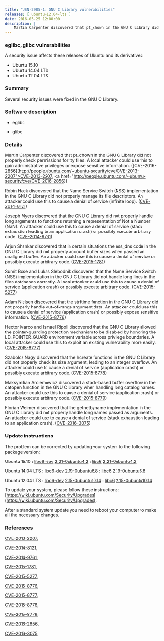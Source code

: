 ```yaml
---
title: "USN-2985-1: GNU C Library vulnerabilities"
releases: [ ubuntu-12.04-lts ]
date: 2016-05-25 12:00:00
description: |
    Martin Carpenter discovered that pt_chown in the GNU C Library did not properly check permissions for tty files. A local attacker could use this to gain administrative privileges or expose sensitive information. ([CVE-2016-2856](http://people.ubuntu.com/~ubuntu-security/cve/CVE-2013-2207">CVE-2013-2207</a>, <a href="http://people.ubuntu.com/~ubuntu-security/cve/CVE-2016-2856))
--- 
```

 
### eglibc, glibc vulnerabilities

A security issue affects these releases of Ubuntu and its derivatives:

* Ubuntu 15.10
* Ubuntu 14.04 LTS
* Ubuntu 12.04 LTS

### Summary

Several security issues were fixed in the GNU C Library. 

### Software description

* eglibc 

* glibc 

### Details

Martin Carpenter discovered that pt_chown in the GNU C Library did not properly check permissions for tty files. A local attacker could use this to gain administrative privileges or expose sensitive information. ([CVE-2016-2856](http://people.ubuntu.com/~ubuntu-security/cve/CVE-2013-2207">CVE-2013-2207</a>, <a href="http://people.ubuntu.com/~ubuntu-security/cve/CVE-2016-2856))

Robin Hack discovered that the Name Service Switch (NSS) implementation in the GNU C Library did not properly manage its file descriptors. An attacker could use this to cause a denial of service (infinite loop). ([CVE-2014-8121](http://people.ubuntu.com/~ubuntu-security/cve/CVE-2014-8121))

Joseph Myers discovered that the GNU C Library did not properly handle long arguments to functions returning a representation of Not a Number (NaN). An attacker could use this to cause a denial of service (stack exhaustion leading to an application crash) or possibly execute arbitrary code. ([CVE-2014-9761](http://people.ubuntu.com/~ubuntu-security/cve/CVE-2014-9761))

Arjun Shankar discovered that in certain situations the nss_dns code in the GNU C Library did not properly account buffer sizes when passed an unaligned buffer. An attacker could use this to cause a denial of service or possibly execute arbitrary code. ([CVE-2015-1781](http://people.ubuntu.com/~ubuntu-security/cve/CVE-2015-1781))

Sumit Bose and Lukas Slebodnik discovered that the Name Service Switch (NSS) implementation in the GNU C Library did not handle long lines in the files databases correctly. A local attacker could use this to cause a denial of service (application crash) or possibly execute arbitrary code. ([CVE-2015-5277](http://people.ubuntu.com/~ubuntu-security/cve/CVE-2015-5277))

Adam Nielsen discovered that the strftime function in the GNU C Library did not properly handle out-of-range argument data. An attacker could use this to cause a denial of service (application crash) or possibly expose sensitive information. ([CVE-2015-8776](http://people.ubuntu.com/~ubuntu-security/cve/CVE-2015-8776))

Hector Marco and Ismael Ripoll discovered that the GNU C Library allowed the pointer-guarding protection mechanism to be disabled by honoring the LD_POINTER_GUARD environment variable across privilege boundaries. A local attacker could use this to exploit an existing vulnerability more easily. ([CVE-2015-8777](http://people.ubuntu.com/~ubuntu-security/cve/CVE-2015-8777))

Szabolcs Nagy discovered that the hcreate functions in the GNU C Library did not properly check its size argument, leading to an integer overflow. An attacker could use to cause a denial of service (application crash) or possibly execute arbitrary code. ([CVE-2015-8778](http://people.ubuntu.com/~ubuntu-security/cve/CVE-2015-8778))

Maksymilian Arciemowicz discovered a stack-based buffer overflow in the catopen function in the GNU C Library when handling long catalog names. An attacker could use this to cause a denial of service (application crash) or possibly execute arbitrary code. ([CVE-2015-8779](http://people.ubuntu.com/~ubuntu-security/cve/CVE-2015-8779))

Florian Weimer discovered that the getnetbyname implementation in the GNU C Library did not properly handle long names passed as arguments. An attacker could use to cause a denial of service (stack exhaustion leading to an application crash). ([CVE-2016-3075](http://people.ubuntu.com/~ubuntu-security/cve/CVE-2016-3075)) 

### Update instructions

The problem can be corrected by updating your system to the following package version:

Ubuntu 15.10
 : [libc6-dev](https://launchpad.net/ubuntu/+source/glibc) <span> [2.21-0ubuntu4.2](https://launchpad.net/ubuntu/+source/glibc/2.21-0ubuntu4.2) </span> 
 : [libc6](https://launchpad.net/ubuntu/+source/glibc) <span> [2.21-0ubuntu4.2](https://launchpad.net/ubuntu/+source/glibc/2.21-0ubuntu4.2) </span> 

Ubuntu 14.04 LTS
 : [libc6-dev](https://launchpad.net/ubuntu/+source/eglibc) <span> [2.19-0ubuntu6.8](https://launchpad.net/ubuntu/+source/eglibc/2.19-0ubuntu6.8) </span> 
 : [libc6](https://launchpad.net/ubuntu/+source/eglibc) <span> [2.19-0ubuntu6.8](https://launchpad.net/ubuntu/+source/eglibc/2.19-0ubuntu6.8) </span> 

Ubuntu 12.04 LTS
 : [libc6-dev](https://launchpad.net/ubuntu/+source/eglibc) <span> [2.15-0ubuntu10.14](https://launchpad.net/ubuntu/+source/eglibc/2.15-0ubuntu10.14) </span> 
 : [libc6](https://launchpad.net/ubuntu/+source/eglibc) <span> [2.15-0ubuntu10.14](https://launchpad.net/ubuntu/+source/eglibc/2.15-0ubuntu10.14) </span> 

To update your system, please follow these instructions: [https://wiki.ubuntu.com/Security/Upgrades](https://wiki.ubuntu.com/Security/Upgrades).

After a standard system update you need to reboot your computer to make all the necessary changes. 

### References

 [CVE-2013-2207](http://people.ubuntu.com/~ubuntu-security/cve/CVE-2013-2207), 

 [CVE-2014-8121](http://people.ubuntu.com/~ubuntu-security/cve/CVE-2014-8121), 

 [CVE-2014-9761](http://people.ubuntu.com/~ubuntu-security/cve/CVE-2014-9761), 

 [CVE-2015-1781](http://people.ubuntu.com/~ubuntu-security/cve/CVE-2015-1781), 

 [CVE-2015-5277](http://people.ubuntu.com/~ubuntu-security/cve/CVE-2015-5277), 

 [CVE-2015-8776](http://people.ubuntu.com/~ubuntu-security/cve/CVE-2015-8776), 

 [CVE-2015-8777](http://people.ubuntu.com/~ubuntu-security/cve/CVE-2015-8777), 

 [CVE-2015-8778](http://people.ubuntu.com/~ubuntu-security/cve/CVE-2015-8778), 

 [CVE-2015-8779](http://people.ubuntu.com/~ubuntu-security/cve/CVE-2015-8779), 

 [CVE-2016-2856](http://people.ubuntu.com/~ubuntu-security/cve/CVE-2016-2856), 

 [CVE-2016-3075](http://people.ubuntu.com/~ubuntu-security/cve/CVE-2016-3075)
 
